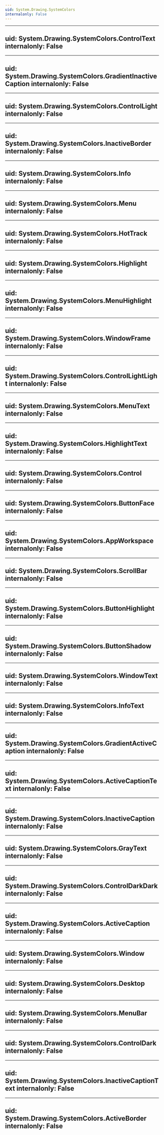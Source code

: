 ```yaml
---
uid: System.Drawing.SystemColors
internalonly: False
---
```


---
uid: System.Drawing.SystemColors.ControlText
internalonly: False
---

---
uid: System.Drawing.SystemColors.GradientInactiveCaption
internalonly: False
---

---
uid: System.Drawing.SystemColors.ControlLight
internalonly: False
---

---
uid: System.Drawing.SystemColors.InactiveBorder
internalonly: False
---

---
uid: System.Drawing.SystemColors.Info
internalonly: False
---

---
uid: System.Drawing.SystemColors.Menu
internalonly: False
---

---
uid: System.Drawing.SystemColors.HotTrack
internalonly: False
---

---
uid: System.Drawing.SystemColors.Highlight
internalonly: False
---

---
uid: System.Drawing.SystemColors.MenuHighlight
internalonly: False
---

---
uid: System.Drawing.SystemColors.WindowFrame
internalonly: False
---

---
uid: System.Drawing.SystemColors.ControlLightLight
internalonly: False
---

---
uid: System.Drawing.SystemColors.MenuText
internalonly: False
---

---
uid: System.Drawing.SystemColors.HighlightText
internalonly: False
---

---
uid: System.Drawing.SystemColors.Control
internalonly: False
---

---
uid: System.Drawing.SystemColors.ButtonFace
internalonly: False
---

---
uid: System.Drawing.SystemColors.AppWorkspace
internalonly: False
---

---
uid: System.Drawing.SystemColors.ScrollBar
internalonly: False
---

---
uid: System.Drawing.SystemColors.ButtonHighlight
internalonly: False
---

---
uid: System.Drawing.SystemColors.ButtonShadow
internalonly: False
---

---
uid: System.Drawing.SystemColors.WindowText
internalonly: False
---

---
uid: System.Drawing.SystemColors.InfoText
internalonly: False
---

---
uid: System.Drawing.SystemColors.GradientActiveCaption
internalonly: False
---

---
uid: System.Drawing.SystemColors.ActiveCaptionText
internalonly: False
---

---
uid: System.Drawing.SystemColors.InactiveCaption
internalonly: False
---

---
uid: System.Drawing.SystemColors.GrayText
internalonly: False
---

---
uid: System.Drawing.SystemColors.ControlDarkDark
internalonly: False
---

---
uid: System.Drawing.SystemColors.ActiveCaption
internalonly: False
---

---
uid: System.Drawing.SystemColors.Window
internalonly: False
---

---
uid: System.Drawing.SystemColors.Desktop
internalonly: False
---

---
uid: System.Drawing.SystemColors.MenuBar
internalonly: False
---

---
uid: System.Drawing.SystemColors.ControlDark
internalonly: False
---

---
uid: System.Drawing.SystemColors.InactiveCaptionText
internalonly: False
---

---
uid: System.Drawing.SystemColors.ActiveBorder
internalonly: False
---
